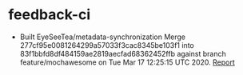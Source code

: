 # feedback-ci
- Built EyeSeeTea/metadata-synchronization Merge 277cf95e0081264299a57033f3cac8345be103f1 into 83f1bbfd8df484159ae2819aecfad68362452ffb against branch feature/mochawesome on Tue Mar 17 12:25:15 UTC 2020. [Report](https://eyeseetea.github.io/feedback-ci/EyeSeeTea/metadata-synchronization/pr/452/435b11ebd04fa21844304b89e7a00f5746568e18)
